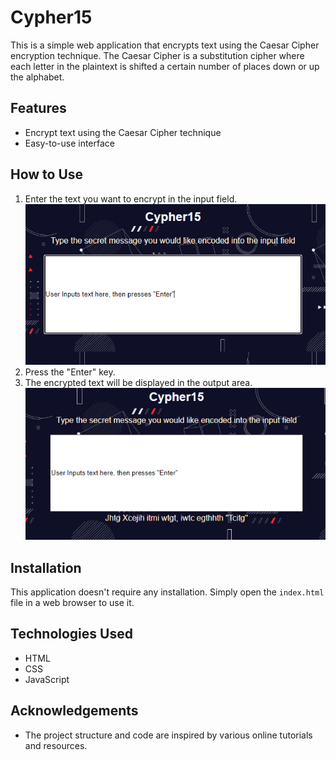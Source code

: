 # Cypher15

This is a simple web application that encrypts text using the Caesar Cipher encryption technique. The Caesar Cipher is a substitution cipher where each letter in the plaintext is shifted a certain number of places down or up the alphabet.

## Features

- Encrypt text using the Caesar Cipher technique
- Easy-to-use interface


## How to Use

1. Enter the text you want to encrypt in the input field.
![How to pic](Img/screenshot1.png)
2. Press the "Enter" key.
3. The encrypted text will be displayed in the output area.
![How to pic2](Img/Screenshot2.png)

## Installation

This application doesn't require any installation. Simply open the `index.html` file in a web browser to use it.

## Technologies Used

- HTML
- CSS
- JavaScript

## Acknowledgements

- The project structure and code are inspired by various online tutorials and resources.

